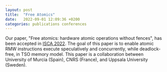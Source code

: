 ```yaml
---
layout: post
title:  "Free Atomics"
date:   2022-09-01 12:09:36 +0200
categories: publications conferences
---
```

Our paper, "Free atomics: hardware atomic operations without fences", has been accepted in <a href="https://dl.acm.org/doi/abs/10.1145/3470496.3527385">ISCA 2022</a>.
The goal of this paper is to enable atomic RMW instructions execute speculatively and concurrently, while deadlock-free, in TSO memory model.
This paper is a collaboration between University of Murcia (Spain), CNRS (France), and Uppsala University (Sweden).
